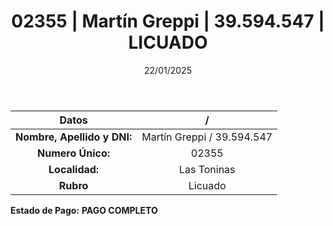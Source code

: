 ﻿---
title: 02355 | Martín Greppi | 39.594.547 | LICUADO
date: 22/01/2025
draft: false
tags: ['las-toninas', 'titular', 'licuado']
---

|          **Datos**          |  /  |
|:---------------------------:|:---:|
| **Nombre, Apellido y DNI:** | Martín Greppi / 39.594.547 |
|      **Numero Único:**      | 02355 |
|        **Localidad:**       | Las Toninas |
|          **Rubro**          | Licuado |

**Estado de Pago:** **PAGO COMPLETO**
